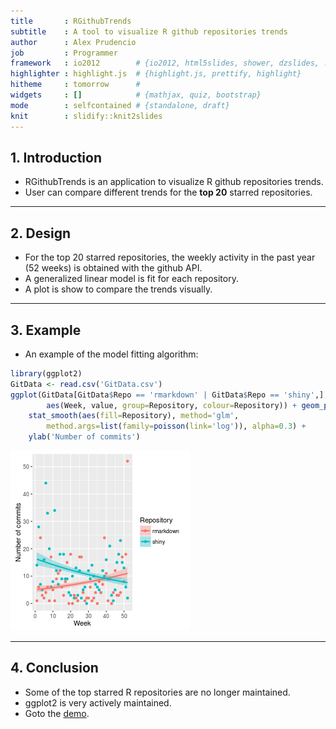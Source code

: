 ```yaml
---
title       : RGithubTrends
subtitle    : A tool to visualize R github repositories trends
author      : Alex Prudencio
job         : Programmer
framework   : io2012        # {io2012, html5slides, shower, dzslides, ...}
highlighter : highlight.js  # {highlight.js, prettify, highlight}
hitheme     : tomorrow      # 
widgets     : []            # {mathjax, quiz, bootstrap}
mode        : selfcontained # {standalone, draft}
knit        : slidify::knit2slides
---
```


## 1. Introduction

  - RGithubTrends is an application to visualize R github repositories trends.
  - User can compare different trends for the **top 20** starred repositories.

---

## 2. Design

  - For the top 20 starred repositories, the weekly activity in the past year (52 weeks) is obtained with the github API.
  - A generalized linear model is fit for each repository.
  - A plot is show to compare the trends visually.

---

## 3. Example

  - An example of the model fitting algorithm:

```r
library(ggplot2)
GitData <- read.csv('GitData.csv')
ggplot(GitData[GitData$Repo == 'rmarkdown' | GitData$Repo == 'shiny',],
        aes(Week, value, group=Repository, colour=Repository)) + geom_point() +
    stat_smooth(aes(fill=Repository), method='glm',
        method.args=list(family=poisson(link='log')), alpha=0.3) +
    ylab('Number of commits')
```

![plot of chunk unnamed-chunk-1](assets/fig/unnamed-chunk-1-1.png)

---

## 4. Conclusion

  - Some of the top starred R repositories are no longer maintained.
  - ggplot2 is very actively maintained.
  - Goto the [demo](http://apruden.shinyapps.io/RGithubTrends/).


